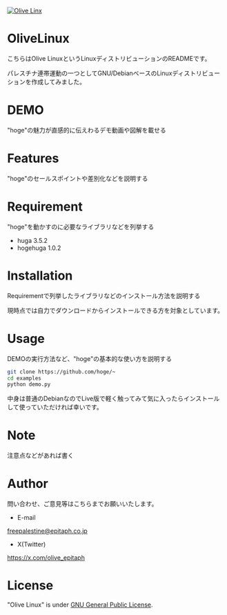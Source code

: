 [![Olive Linx](hoge.jpg)](https://github.com/freepalestine-epitaph/OliveLinux)

# OliveLinux
こちらはOlive LinuxというLinuxディストリビューションのREADMEです。

パレスチナ連帯運動の一つとしてGNU/DebianベースのLinuxディストリビューションを作成してみました。

# DEMO

"hoge"の魅力が直感的に伝えわるデモ動画や図解を載せる

# Features

"hoge"のセールスポイントや差別化などを説明する

# Requirement

"hoge"を動かすのに必要なライブラリなどを列挙する

* huga 3.5.2
* hogehuga 1.0.2



# Installation

Requirementで列挙したライブラリなどのインストール方法を説明する

現時点では自力でダウンロードからインストールできる方を対象としています。


# Usage

DEMOの実行方法など、"hoge"の基本的な使い方を説明する

```bash
git clone https://github.com/hoge/~
cd examples
python demo.py
```
中身は普通のDebianなのでLive版で軽く触ってみて気に入ったらインストールして使っていただければ幸いです。

# Note

注意点などがあれば書く

# Author

問い合わせ、ご意見等はこちらまでお願いいたします。

* E-mail

freepalestine@epitaph.co.jp

* X(Twitter)

https://x.com/olive_epitaph

# License
"Olive Linux" is under [GNU General Public License](https://en.wikipedia.org/wiki/GNU_General_Public_License).
